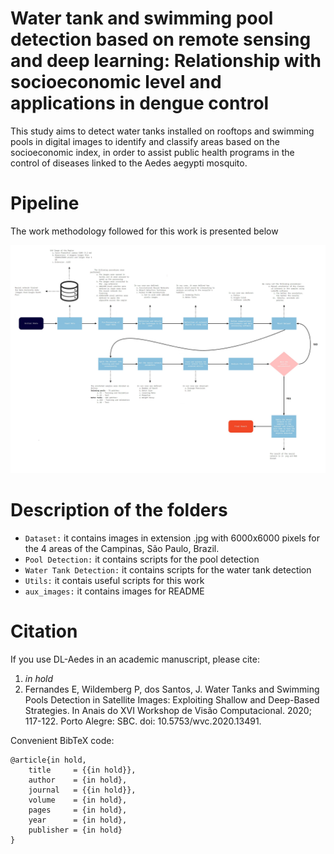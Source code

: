 # Water tank and swimming pool detection based on remote sensing and deep learning: Relationship with socioeconomic level and applications in dengue control
This study aims to detect water tanks installed on rooftops and swimming pools in digital images to identify and classify areas based on the socioeconomic index, in order to assist public health programs in the control of diseases linked to the Aedes aegypti mosquito.     

# Pipeline
The work methodology followed for this work is presented below

<img src="aux_images/Work Methodology Flowchart.jpg">

# Description of the folders

- `Dataset:` it contains images in extension .jpg with 6000x6000 pixels for the 4 areas of the Campinas, São Paulo, Brazil. 
- `Pool Detection:` it contains scripts for the pool detection
- `Water Tank Detection:` it contains scripts for the water tank detection
- `Utils:` it contais useful scripts for this work
- `aux_images:` it contains images for README

# Citation
If you use DL-Aedes in an academic manuscript, please cite:

1) *in hold*
2) Fernandes E, Wildemberg P, dos Santos, J. Water Tanks and Swimming Pools Detection in Satellite Images: Exploiting Shallow and Deep-Based Strategies. In Anais do XVI Workshop de Visão Computacional. 2020; 117-122. Porto Alegre: SBC. doi: 10.5753/wvc.2020.13491. 

Convenient BibTeX code:
```
@article{in hold,
    title     = {{in hold}},
    author    = {in hold},
    journal   = {{in hold}},
    volume    = {in hold},
    pages     = {in hold},
    year      = {in hold},
    publisher = {in hold}
}
```
